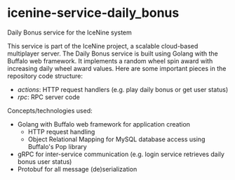 # icenine-service-daily_bonus
Daily Bonus service for the IceNine system

This service is part of the IceNine project, a scalable cloud-based multiplayer server. The Daily Bonus service is built using Golang with the Buffalo web framework. It implements a random wheel spin award with increasing daily wheel award values. Here are some important pieces in the repository code structure:
- *actions*: HTTP request handlers (e.g. play daily bonus or get user status)
- *rpc*: RPC server code

Concepts/technologies used:
- Golang with Buffalo web framework for application creation
	- HTTP request handling
	- Object Relational Mapping for MySQL database access using Buffalo's Pop library
- gRPC for inter-service communication (e.g. login service retrieves daily bonus user status)
- Protobuf for all message (de)serialization
